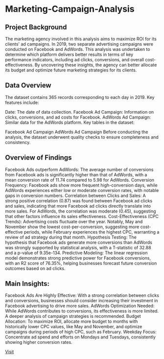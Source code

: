 # Marketing-Campaign-Analysis

## Project Background
The marketing agency involved in this analysis aims to maximize ROI for its clients' ad campaigns. In 2019, two separate advertising campaigns were conducted on Facebook and AdWords. This analysis was undertaken to determine which platform delivers better results in terms of key performance indicators, including ad clicks, conversions, and overall cost-effectiveness. By uncovering these insights, the agency can better allocate its budget and optimize future marketing strategies for its clients.

## Data Overview
The dataset contains 365 records corresponding to each day in 2019. Key features include:

Date: The date of data collection.
Facebook Ad Campaign: Information on clicks, conversions, and ad costs for Facebook.
AdWords Ad Campaign: Similar data for the AdWords platform.
Key tables in the dataset:

Facebook Ad Campaign
AdWords Ad Campaign
Before conducting the analysis, the dataset underwent quality checks to ensure completeness and consistency.

## Overview of Findings
Facebook Ads outperform AdWords: The average number of conversions from Facebook ads is significantly higher than that of AdWords, with a mean conversion rate of 11.74 compared to 5.98 for AdWords.
Conversion Frequency: Facebook ads show more frequent high-conversion days, while AdWords experiences either low or moderate conversion rates, with notable gaps in conversion numbers.
Correlation between Clicks and Sales: A strong positive correlation (0.87) was found between Facebook ad clicks and sales, indicating that more Facebook ad clicks directly translate into more sales. For AdWords, the correlation was moderate (0.45), suggesting that other factors influence its sales effectiveness.
Cost-Effectiveness (CPC Trends): Advertising costs fluctuate over the year. Notably, May and November show the lowest cost-per-conversion, suggesting more cost-effective periods, while February experiences the highest CPC, warranting a review of ad strategy during that month.
Hypothesis Testing: The hypothesis that Facebook ads generate more conversions than AdWords was strongly supported by statistical analysis, with a T-statistic of 32.88 and a p-value of 9.35e-134.
Predictive Modeling: The linear regression model demonstrates strong predictive power for Facebook conversions, with an R2 score of 76.35%, helping businesses forecast future conversion outcomes based on ad clicks.

## Main Insights:
Facebook Ads Are Highly Effective: With a strong correlation between clicks and conversions, businesses should consider increasing their investment in Facebook advertising to drive more sales.
AdWords Optimization Needed: While AdWords contributes to conversions, its effectiveness is more limited. A deeper analysis of campaign strategies is recommended.
Budget Allocation: To maximize ROI, allocate more budget to months with historically lower CPC values, like May and November, and optimize campaigns during periods of high CPC, such as February.
Weekday Focus: Concentrate ad spend and efforts on Mondays and Tuesdays, consistently showing higher conversion rates.

[Visit](https://imgs.search.brave.com/FUrGF3liqk1B5pxb5n8UgnMggLOxd0B1mj16ZNIUCWo/rs:fit:860:0:0:0/g:ce/aHR0cHM6Ly9tZWRp/YS5nZXR0eWltYWdl/cy5jb20vaWQvMTQw/NDc0OTA0MC9waG90/by9odW1hbi12cy1y/b2JvdC5qcGc_cz02/MTJ4NjEyJnc9MCZr/PTIwJmM9SWpsR1N2/U3FxOC1HLU16YzZD/Rnh3SUZ6akFrNmNv/Q2x1N1NSWlEyWGdl/VT0)

